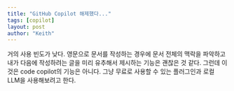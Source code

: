 ```yaml
---
title: "GitHub Copilot 해제했다..."
tags: [copilot]
layout: post
author: "Keith"
---
```


거의 사용 빈도가 낮다. 영문으로 문서를 작성하는 경우에 문서 전체의 맥락을 파악하고 내가 다음에 작성하려는 글을 미리 유추해서 제시하는 기능은 괜찮은 것 같다. 그런데 이것은 code copilot의 기능은 아니다. 그냥 무료로 사용할 수 있는 플러그인과 로컬 LLM을 사용해보려고 한다.

